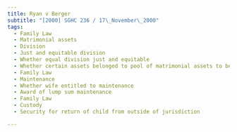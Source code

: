 ```yaml
---
title: Ryan v Berger
subtitle: "[2000] SGHC 236 / 17\_November\_2000"
tags:
  - Family Law
  - Matrimonial assets
  - Division
  - Just and equitable division
  - Whether equal division just and equitable
  - Whether certain assets belonged to pool of matrimonial assets to be divided
  - Family Law
  - Maintenance
  - Whether wife entitled to maintenance
  - Award of lump sum maintenance
  - Family Law
  - Custody
  - Security for return of child from outside of jurisdiction

---
```


